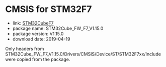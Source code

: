 CMSIS for STM32F7
=================

- link: [STM32CubeF7](https://www.st.com/stm32cubef7-pr)
- package name: STM32Cube_FW_F7_V1.15.0
- package version: V1.15.0
- download date: 2019-04-19

Only headers from STM32Cube_FW_F7_V1.15.0/Drivers/CMSIS/Device/ST/STM32F7xx/Include were copied from the package.
